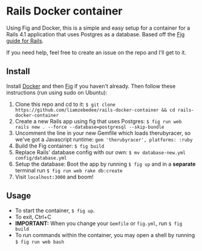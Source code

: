 Rails Docker container
======================

Using Fig and Docker, this is a simple and easy setup for a container for a Rails 4.1 application that uses Postgres as a database. Based off the [Fig guide for Rails](http://www.fig.sh/rails.html).

If you need help, feel free to create an issue on the repo and I'll get to it. 

## Install
Install [Docker](https://docs.docker.com/installation/) and then [Fig](http://www.fig.sh/install.html) if you haven't already. Then follow these instructions (run using sudo on Ubuntu):
 1. Clone this repo and cd to it: `$ git clone https://github.com/liamzebedee/rails-docker-container && cd rails-docker-container`
 2. Create a new Rails app using fig that uses Postgres: `$ fig run web rails new . --force --database=postgresql --skip-bundle`
 3. Uncomment the line in your new Gemfile which loads therubyracer, so we've got a Javascript runtime: `gem 'therubyracer', platforms: :ruby`
 4. Build the Fig container: `$ fig build`
 5. Replace Rails' database config with our own: `$ mv database-new.yml config/database.yml`
 6. Setup the database: Boot the app by running `$ fig up` and in a **separate** terminal run `$ fig run web rake db:create`
 7. Visit `localhost:3000` and boom!

## Usage
 - To start the container, `$ fig up`. 
 - To exit, Ctrl+C
 - **IMPORTANT:** When you change your `Gemfile` or `fig.yml`, run `$ fig build`
 - To run commands within the container, you may open a shell by running `$ fig run web bash`
